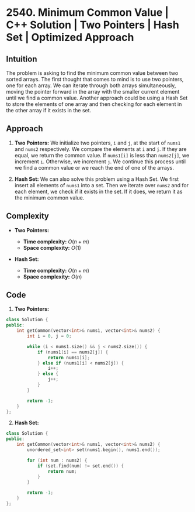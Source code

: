 # 2540. Minimum Common Value | C++ Solution | Two Pointers | Hash Set | Optimized Approach

## Intuition

The problem is asking to find the minimum common value between two sorted arrays. The first thought that comes to mind is to use two pointers, one for each array. We can iterate through both arrays simultaneously, moving the pointer forward in the array with the smaller current element until we find a common value. Another approach could be using a Hash Set to store the elements of one array and then checking for each element in the other array if it exists in the set.

## Approach

1. **Two Pointers:** We initialize two pointers, `i` and `j`, at the start of `nums1` and `nums2` respectively. We compare the elements at `i` and `j`. If they are equal, we return the common value. If `nums1[i]` is less than `nums2[j]`, we increment `i`. Otherwise, we increment `j`. We continue this process until we find a common value or we reach the end of one of the arrays.

2. **Hash Set:** We can also solve this problem using a Hash Set. We first insert all elements of `nums1` into a set. Then we iterate over `nums2` and for each element, we check if it exists in the set. If it does, we return it as the minimum common value.

## Complexity

-   **Two Pointers:**

    -   **Time complexity:** $O(n + m)$
    -   **Space complexity:** $O(1)$

-   **Hash Set:**
    -   **Time complexity:** $O(n + m)$
    -   **Space complexity:** $O(n)$

## Code

1. **Two Pointers:**

```cpp
class Solution {
public:
    int getCommon(vector<int>& nums1, vector<int>& nums2) {
        int i = 0, j = 0;

        while (i < nums1.size() && j < nums2.size()) {
            if (nums1[i] == nums2[j]) {
                return nums1[i];
            } else if (nums1[i] < nums2[j]) {
                i++;
            } else {
                j++;
            }
        }

        return -1;
    }
};
```

2. **Hash Set:**

```cpp
class Solution {
public:
    int getCommon(vector<int>& nums1, vector<int>& nums2) {
        unordered_set<int> set(nums1.begin(), nums1.end());

        for (int num : nums2) {
            if (set.find(num) != set.end()) {
                return num;
            }
        }

        return -1;
    }
};
```
